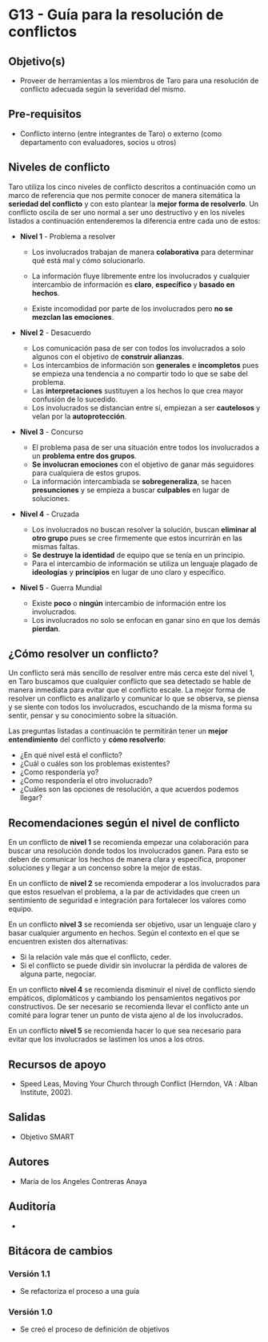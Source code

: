 # G13 - Guía para la resolución de conflictos

## Objetivo(s)

- Proveer de herramientas a los miembros de Taro para una resolución de conflicto adecuada según la severidad del mismo.

## Pre-requisitos

- Conflicto interno (entre integrantes de Taro) o externo (como departamento con evaluadores, socios u otros)

## Niveles de conflicto

Taro utiliza los cinco niveles de conflicto descritos a continuación como un marco de referencia que nos permite conocer de manera sitemática la **seriedad del conflicto** y con esto plantear la **mejor forma de resolverlo**. Un conflicto oscila de ser uno normal a ser uno destructivo y en los niveles listados a continuación entenderemos la diferencia entre cada uno de estos:

- **Nivel 1** - Problema a resolver

  - Los involucrados trabajan de manera **colaborativa** para determinar qué está mal y cómo solucionarlo.

  - La información fluye libremente entre los involucrados y cualquier intercambio de información es **claro**, **específico** y **basado en hechos**. 

  - Existe incomodidad por parte de los involucrados pero **no se mezclan las emociones**. 

- **Nivel 2** - Desacuerdo
  - Los comunicación pasa de ser con todos los involucrados a solo algunos con el objetivo de **construir alianzas**.
  - Los intercambios de información son **generales** e **incompletos** pues se empieza una tendencia a no compartir todo lo que se sabe del problema.
  - Las **interpretaciones** sustituyen a los hechos lo que crea mayor confusión de lo sucedido.
  - Los involucrados se distancian entre sí, empiezan a ser **cautelosos** y velan por la **autoprotección**.

- **Nivel 3** - Concurso
  - El problema pasa de ser una situación entre todos los involucrados a un **problema entre dos grupos**.
  - **Se involucran emociones** con el objetivo de ganar más seguidores para cualquiera de estos grupos.
  - La información intercambiada se **sobregeneraliza**, se hacen **presunciones** y se empieza a buscar **culpables** en lugar de soluciones.
- **Nivel 4** - Cruzada
  - Los involucrados no buscan resolver la solución, buscan **eliminar al otro grupo** pues se cree firmemente que estos incurrirán en las mismas faltas.
  - **Se destruye la identidad** de equipo que se tenía en un principio.
  - Para el intercambio de información se utiliza un lenguaje plagado de **ideologías** y **principios** en lugar de uno claro y específico.
- **Nivel 5** - Guerra Mundial
  - Existe **poco** o **ningún** intercambio de información entre los involucrados.
  - Los involucrados no solo se enfocan en ganar sino en que los demás **pierdan**.

## ¿Cómo resolver un conflicto?

Un conflicto será más sencillo de resolver entre más cerca este del nivel 1, en Taro buscamos que cualquier conflicto que sea detectado se hable de manera inmediata para evitar que el conflicto escale. La mejor forma de resolver un conflicto es analizarlo y comunicar lo que se observa, se piensa y se siente con todos los involucrados, escuchando de la misma forma su sentir, pensar y su conocimiento sobre la situación. 

Las preguntas listadas a continuación te permitirán tener un **mejor entendimiento** del conflicto y **cómo resolverlo**:

- ¿En qué nivel está el conflicto?
- ¿Cuál o cuáles son los problemas existentes?
- ¿Como respondería yo?
- ¿Como respondería el otro involucrado?
- ¿Cuáles son las opciones de resolución, a que acuerdos podemos llegar?

## Recomendaciones según el nivel de conflicto

En un conflicto de **nivel 1**  se recomienda empezar una colaboración para buscar una resolución donde todos los involucrados ganen. Para esto se deben de comunicar los hechos de manera clara y específica, proponer soluciones y llegar a un concenso sobre la mejor de estas.

En un conflicto de **nivel 2** se recomienda empoderar a los involucrados para que estos resuelvan el problema, a la par de actividades que creen un sentimiento de seguridad e integración para fortalecer los valores como equipo. 

En un conflicto **nivel 3** se recomienda ser objetivo, usar un lenguaje claro y basar cualquier argumento en hechos.  Según el contexto en el que se encuentren existen dos alternativas:

- Si la relación vale más que el conflicto, ceder.
- Si el conflicto se puede dividir sin involucrar la pérdida de valores de alguna parte, negociar.

En un conflicto **nivel 4** se recomienda disminuir el nivel de conflicto siendo empáticos, diplomáticos y cambiando los pensamientos negativos por constructivos. De ser necesario se recomienda llevar el conflicto ante un comité para lograr tener un punto de vista ajeno al de los involucrados.

En un conflicto **nivel 5** se recomienda hacer lo que sea necesario para evitar que los involucrados se lastimen los unos a los otros.

## Recursos de apoyo

- Speed Leas, Moving Your Church through Conflict (Herndon, VA : Alban Institute, 2002).

## Salidas

- Objetivo SMART

## Autores

- María de los Angeles Contreras Anaya

## Auditoría

- 

## Bitácora de cambios

### Versión 1.1

- Se refactoriza el proceso a una guía

### Versión 1.0

- Se creó el proceso de definición de objetivos